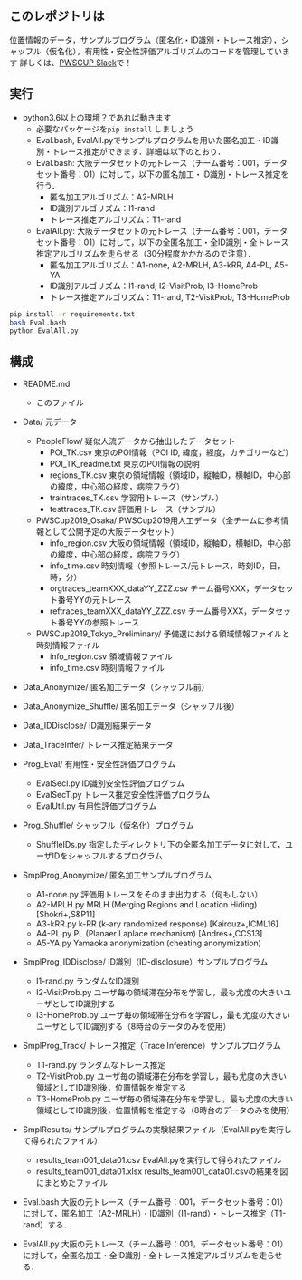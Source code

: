 ## このレポジトリは
位置情報のデータ，サンプルプログラム（匿名化・ID識別・トレース推定），シャッフル（仮名化），有用性・安全性評価アルゴリズムのコードを管理しています
詳しくは、[PWSCUP Slack](https://join.slack.com/t/pwscup/shared_invite/enQtNjIwMjQ4OTgzOTU1LTY4NTA2Y2RiZTA1M2E1MDdhYjg4YjY1MTY3OTFmODdiMTI3NmQxNTBjZjkyZjlkZjEzNzA1OGZjYTA4NTM3Y2I)で！


## 実行
- python3.6以上の環境？であれば動きます
  - 必要なパッケージを``` pip install ``` しましょう
  - Eval.bash, EvalAll.pyでサンプルプログラムを用いた匿名加工・ID識別・トレース推定ができます．詳細は以下のとおり．
  - Eval.bash: 大阪データセットの元トレース（チーム番号：001，データセット番号：01）に対して，以下の匿名加工・ID識別・トレース推定を行う．
    - 匿名加工アルゴリズム：A2-MRLH
    - ID識別アルゴリズム：I1-rand
    - トレース推定アルゴリズム：T1-rand
  - EvalAll.py: 大阪データセットの元トレース（チーム番号：001，データセット番号：01）に対して，以下の全匿名加工・全ID識別・全トレース推定アルゴリズムを走らせる（30分程度かかかるので注意）．
    - 匿名加工アルゴリズム：A1-none, A2-MRLH, A3-kRR, A4-PL, A5-YA
    - ID識別アルゴリズム：I1-rand, I2-VisitProb, I3-HomeProb
    - トレース推定アルゴリズム：T1-rand, T2-VisitProb, T3-HomeProb

```bash
pip install -r requirements.txt
bash Eval.bash
python EvalAll.py
```

## 構成
- README.md
  - このファイル

- Data/                   元データ
  - PeopleFlow/           疑似人流データから抽出したデータセット
    - POI_TK.csv            東京のPOI情報（POI ID, 緯度，経度，カテゴリーなど）
    - POI_TK_readme.txt     東京のPOI情報の説明
    - regions_TK.csv				東京の領域情報（領域ID，縦軸ID，横軸ID，中心部の緯度，中心部の経度，病院フラグ）
    - traintraces_TK.csv		学習用トレース（サンプル）
    - testtraces_TK.csv			評価用トレース（サンプル）
  - PWSCup2019_Osaka/     PWSCup2019用人工データ（全チームに参考情報として公開予定の大阪データセット）
    - info_region.csv       大阪の領域情報（領域ID，縦軸ID，横軸ID，中心部の緯度，中心部の経度，病院フラグ）
    - info_time.csv         時刻情報（参照トレース/元トレース，時刻ID，日，時，分）
    - orgtraces_teamXXX_dataYY_ZZZ.csv    チーム番号XXX，データセット番号YYの元トレース
    - reftraces_teamXXX_dataYY_ZZZ.csv    チーム番号XXX，データセット番号YYの参照トレース
  - PWSCup2019_Tokyo_Preliminary/        予備選における領域情報ファイルと時刻情報ファイル
    - info_region.csv                      領域情報ファイル
    - info_time.csv                        時刻情報ファイル

- Data_Anonymize/				       匿名加工データ（シャッフル前）

- Data_Anonymize_Shuffle/		  匿名加工データ（シャッフル後）

- Data_IDDisclose/            ID識別結果データ

- Data_TraceInfer/            トレース推定結果データ

- Prog_Eval/                有用性・安全性評価プログラム
  - EvalSecI.py						  ID識別安全性評価プログラム
  - EvalSecT.py             トレース推定安全性評価プログラム
  - EvalUtil.py             有用性評価プログラム

- Prog_Shuffle/             シャッフル（仮名化）プログラム
  - ShuffleIDs.py           指定したディレクトリ下の全匿名加工データに対して，ユーザIDをシャッフルするプログラム

- SmplProg_Anonymize/				匿名加工サンプルプログラム
  - A1-none.py					評価用トレースをそのまま出力する（何もしない）
  - A2-MRLH.py					MRLH (Merging Regions and Location Hiding) [Shokri+,S&P11]
  - A3-kRR.py					  k-RR (k-ary randomized response) [Kairouz+,ICML16]
  - A4-PL.py						PL (Planaer Laplace mechanism) [Andres+,CCS13]
  - A5-YA.py						Yamaoka anonymization (cheating anonymization)

- SmplProg_IDDisclose/			ID識別（ID-disclosure）サンプルプログラム
  - I1-rand.py					  ランダムなID識別
  - I2-VisitProb.py				ユーザ毎の領域滞在分布を学習し，最も尤度の大きいユーザとしてID識別する
  - I3-HomeProb.py        ユーザ毎の領域滞在分布を学習し，最も尤度の大きいユーザとしてID識別する（8時台のデータのみを使用）

- SmplProg_Track/					トレース推定（Trace Inference）サンプルプログラム
  - T1-rand.py					  ランダムなトレース推定
  - T2-VisitProb.py				ユーザ毎の領域滞在分布を学習し，最も尤度の大きい領域としてID識別後，位置情報を推定する
  - T3-HomeProb.py        ユーザ毎の領域滞在分布を学習し，最も尤度の大きい領域としてID識別後，位置情報を推定する（8時台のデータのみを使用）

- SmplResults/					サンプルプログラムの実験結果ファイル（EvalAll.pyを実行して得られたファイル）
  - results_team001_data01.csv			EvalAll.pyを実行して得られたファイル
  - results_team001_data01.xlsx			results_team001_data01.csvの結果を図にまとめたファイル

- Eval.bash						大阪の元トレース（チーム番号：001，データセット番号：01）に対して，匿名加工（A2-MRLH）・ID識別（I1-rand）・トレース推定（T1-rand）する．

- EvalAll.py					大阪の元トレース（チーム番号：001，データセット番号：01）に対して，全匿名加工・全ID識別・全トレース推定アルゴリズムを走らせる．
